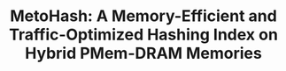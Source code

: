 ---
title: "MetoHash: A Memory-Efficient and Traffic-Optimized Hashing Index on Hybrid PMem-DRAM Memories"
authors:
- Zixiang Yu
- Guangyang Deng
- Zhirong Shen
- Qiangsheng Su
- Ronglong Wu
- Xiaoli Wang
- Quanqing Xu
- Chuanhui Yang
- admin

publication_types: ["1"]
publication: In *The International Conference for High Performance Computing, Networking, Storage, and Analysis*
publication_short: In *SC 2025*
publishDate: "2025-07-01"

abstract: 

#tags:
#- Source Themes
featured: true

links:
---